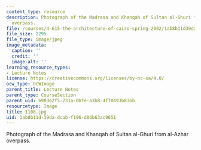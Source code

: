 ```yaml
---
content_type: resource
description: Photograph of the Madrasa and Khanqah of Sultan al-Ghuri from al-Azhar
  overpass.
file: /courses/4-615-the-architecture-of-cairo-spring-2002/1ab8b11d39dadcabf196d86b63ac9651_1108.jpg
file_size: 2295
file_type: image/jpeg
image_metadata:
  caption: ''
  credit: ''
  image-alt: ''
learning_resource_types:
- Lecture Notes
license: https://creativecommons.org/licenses/by-nc-sa/4.0/
ocw_type: OCWImage
parent_title: Lecture Notes
parent_type: CourseSection
parent_uid: 6903e2f5-731a-0bfe-a3b8-4ff0493b836b
resourcetype: Image
title: 1108.jpg
uid: 1ab8b11d-39da-dcab-f196-d86b63ac9651
---
```

Photograph of the Madrasa and Khanqah of Sultan al-Ghuri from al-Azhar overpass.